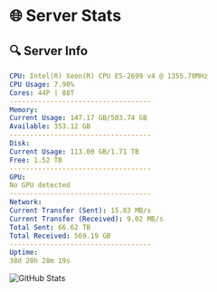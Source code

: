 # 🌐 Server Stats
## 🔍 Server Info
```yaml
CPU: Intel(R) Xeon(R) CPU E5-2699 v4 @ 1355.70MHz
CPU Usage: 7.90%
Cores: 44P | 88T
-----------------------------------
Memory:
Current Usage: 147.17 GB/503.74 GB
Available: 353.12 GB
-----------------------------------
Disk:
Current Usage: 113.00 GB/1.71 TB
Free: 1.52 TB
-----------------------------------
GPU:
No GPU detected
-----------------------------------
Network:
Current Transfer (Sent): 15.03 MB/s
Current Transfer (Received): 9.02 MB/s
Total Sent: 66.62 TB
Total Received: 569.19 GB
-----------------------------------
Uptime:
38d 20h 28m 19s
```
![GitHub Stats](https://img.shields.io/badge/Updated-2025-04-15_17:51:08-blue)